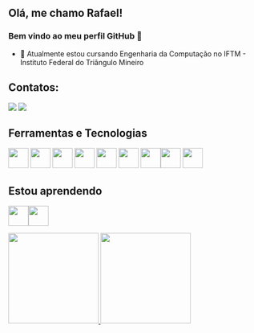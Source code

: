 ## Olá, me chamo Rafael! 
### Bem vindo ao meu perfil GitHub 👋

- 🔭 Atualmente estou cursando Engenharia da Computação no IFTM - Instituto Federal do Triângulo Mineiro
  
## Contatos:

<div>
  <a href="https://www.twitch.tv/kroonus2" target="_blank"><img loading="lazy" src="https://img.shields.io/badge/Twitch-9146FF?style=for-the-badge&logo=twitch&logoColor=white" target="_blank"></a>
  <a href="https://www.linkedin.com/in/rafael-caroni" target="_blank"><img loading="lazy" src="https://img.shields.io/badge/-LinkedIn-%230077B5?style=for-the-badge&logo=linkedin&logoColor=white" target="_blank"></a>  
</div>

## Ferramentas e Tecnologias

<img loading="lazy" src="https://cdn.jsdelivr.net/gh/devicons/devicon/icons/git/git-original.svg" width="40" height="40"/> <img src="https://cdn.jsdelivr.net/gh/devicons/devicon@latest/icons/angular/angular-original.svg" width="40" height="40" /> <img src="https://cdn.jsdelivr.net/gh/devicons/devicon@latest/icons/react/react-original.svg" width="40" height="40"  /> <img src="https://cdn.jsdelivr.net/gh/devicons/devicon@latest/icons/typescript/typescript-plain.svg" width="40" height="40" /> <img src="https://cdn.jsdelivr.net/gh/devicons/devicon@latest/icons/javascript/javascript-plain.svg" width="40" height="40" /> <img src="https://cdn.jsdelivr.net/gh/devicons/devicon@latest/icons/nodejs/nodejs-plain-wordmark.svg" width="40" height="40"  /> <img src="https://cdn.jsdelivr.net/gh/devicons/devicon@latest/icons/python/python-original-wordmark.svg" width="40" height="40"/><img src="https://cdn.jsdelivr.net/gh/devicons/devicon@latest/icons/ruby/ruby-plain-wordmark.svg" width="40" height="40"/> <img src="https://cdn.jsdelivr.net/gh/devicons/devicon@latest/icons/rails/rails-plain-wordmark.svg" width="40" height="40"/>

## Estou aprendendo

<img src="https://cdn.jsdelivr.net/gh/devicons/devicon@latest/icons/django/django-plain-wordmark.svg" width="40" height="40"/><img src="https://cdn.jsdelivr.net/gh/devicons/devicon@latest/icons/djangorest/djangorest-plain-wordmark.svg" width="40" height="40"/>


<div>
<a href="https://github.com/kroonus2">
<img loading="lazy" height="180em" src="https://github-readme-stats.vercel.app/api/top-langs/?username=kroonus2&layout=compact&langs_count=7&theme=dracula"/> <img loading="lazy" height="180em" src="https://github-readme-stats.vercel.app/api?username=kroonus2&show_icons=true&theme=dracula&include_all_commits=false&count_private=true"/>
</div>

